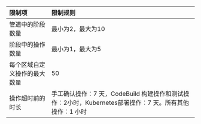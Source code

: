 限制项|限制规则  
:---|:---   
管道中的阶段数量|最小为2，最大为10
阶段中的操作数量|最小为1，最大为5   
每个区域自定义操作的最大数量|50
操作超时前的时长|手工确认操作：7 天，CodeBuild 构建操作和测试操作：2小时，Kubernetes部署操作：7 天。所有其他操作：1 小时
